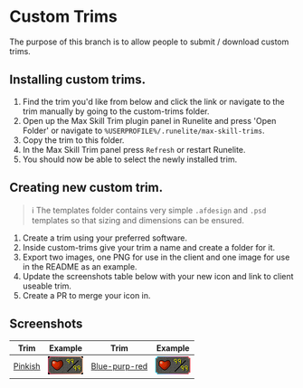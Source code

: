 # Custom Trims

The purpose of this branch is to allow people to submit / download custom trims. 

## Installing custom trims.

1. Find the trim you'd like from below and click the link or navigate to the trim manually by going to the custom-trims folder.
2. Open up the Max Skill Trim plugin panel in Runelite and press 'Open Folder' or navigate to `%USERPROFILE%/.runelite/max-skill-trims`.
3. Copy the trim to this folder.
4. In the Max Skill Trim panel press `Refresh` or restart Runelite.
5. You should now be able to select the newly installed trim.

## Creating new custom trim.

> :information_source: The templates folder contains very simple `.afdesign` and `.psd` templates so that sizing and dimensions can be ensured.

1. Create a trim using your preferred software.
2. Inside custom-trims give your trim a name and create a folder for it.
3. Export two images, one PNG for use in the client and one image for use in the README as an example.
4. Update the screenshots table below with your new icon and link to client useable trim.
5. Create a PR to merge your icon in.

## Screenshots

| Trim | Example | Trim | Example |
| ---- | ------- | ---- | ------- |
|[Pinkish](custom-trims/pinkish/pinkish.png)|![Pinkish](custom-trims/pinkish/example.png)|[Blue-purp-red](custom-trims/blue-purp-red/blue-purp-red.png.png)|![Blue-purp-red](custom-trims/blue-purp-red/example.png)